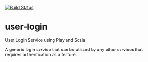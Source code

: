 [![Build Status](https://travis-ci.com/chejerlakarthik/user-login.svg?branch=master)](https://travis-ci.com/chejerlakarthik/user-login)

# user-login
User Login Service using Play and Scala

A generic login service that can be utilized by any other services that requires authentication as a feature.

